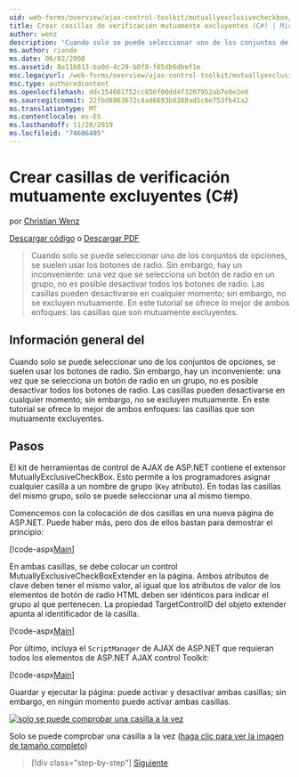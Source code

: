 ```yaml
---
uid: web-forms/overview/ajax-control-toolkit/mutuallyexclusivecheckbox/creating-mutually-exclusive-checkboxes-cs
title: Crear casillas de verificación mutuamente excluyentes (C#) | Microsoft Docs
author: wenz
description: 'Cuando solo se puede seleccionar uno de los conjuntos de opciones, se suelen usar los botones de radio. Sin embargo, hay un inconveniente: cuando se selecciona un botón de radio en un grupo,...'
ms.author: riande
ms.date: 06/02/2008
ms.assetid: 8e11b813-ba0d-4c29-b0f8-f65db6dbef1e
msc.legacyurl: /web-forms/overview/ajax-control-toolkit/mutuallyexclusivecheckbox/creating-mutually-exclusive-checkboxes-cs
msc.type: authoredcontent
ms.openlocfilehash: ddc154601752cc856f00dd4f3207952ab7e0e3e0
ms.sourcegitcommit: 22fbd8863672c4ad6693b8388ad5c8e753fb41a2
ms.translationtype: MT
ms.contentlocale: es-ES
ms.lasthandoff: 11/28/2019
ms.locfileid: "74606495"
---
```

# <a name="creating-mutually-exclusive-checkboxes-c"></a>Crear casillas de verificación mutuamente excluyentes (C#)

por [Christian Wenz](https://github.com/wenz)

[Descargar código](https://download.microsoft.com/download/9/3/f/93f8daea-bebd-4821-833b-95205389c7d0/MutuallyExclusiveCheckBox0.cs.zip) o [Descargar PDF](https://download.microsoft.com/download/b/6/a/b6ae89ee-df69-4c87-9bfb-ad1eb2b23373/mutuallyexclusivecheckbox0CS.pdf)

> Cuando solo se puede seleccionar uno de los conjuntos de opciones, se suelen usar los botones de radio. Sin embargo, hay un inconveniente: una vez que se selecciona un botón de radio en un grupo, no es posible desactivar todos los botones de radio. Las casillas pueden desactivarse en cualquier momento; sin embargo, no se excluyen mutuamente. En este tutorial se ofrece lo mejor de ambos enfoques: las casillas que son mutuamente excluyentes.

## <a name="overview"></a>Información general del

Cuando solo se puede seleccionar uno de los conjuntos de opciones, se suelen usar los botones de radio. Sin embargo, hay un inconveniente: una vez que se selecciona un botón de radio en un grupo, no es posible desactivar todos los botones de radio. Las casillas pueden desactivarse en cualquier momento; sin embargo, no se excluyen mutuamente. En este tutorial se ofrece lo mejor de ambos enfoques: las casillas que son mutuamente excluyentes.

## <a name="steps"></a>Pasos

El kit de herramientas de control de AJAX de ASP.NET contiene el extensor MutuallyExclusiveCheckBox. Esto permite a los programadores asignar cualquier casilla a un nombre de grupo (`Key` atributo). En todas las casillas del mismo grupo, solo se puede seleccionar una al mismo tiempo.

Comencemos con la colocación de dos casillas en una nueva página de ASP.NET. Puede haber más, pero dos de ellos bastan para demostrar el principio:

[!code-aspx[Main](creating-mutually-exclusive-checkboxes-cs/samples/sample1.aspx)]

En ambas casillas, se debe colocar un control MutuallyExclusiveCheckBoxExtender en la página. Ambos atributos de clave deben tener el mismo valor, al igual que los atributos de valor de los elementos de botón de radio HTML deben ser idénticos para indicar el grupo al que pertenecen. La propiedad TargetControlID del objeto extender apunta al identificador de la casilla.

[!code-aspx[Main](creating-mutually-exclusive-checkboxes-cs/samples/sample2.aspx)]

Por último, incluya el `ScriptManager` de AJAX de ASP.NET que requieran todos los elementos de ASP.NET AJAX control Toolkit:

[!code-aspx[Main](creating-mutually-exclusive-checkboxes-cs/samples/sample3.aspx)]

Guardar y ejecutar la página: puede activar y desactivar ambas casillas; sin embargo, en ningún momento puede activar ambas casillas.

[![solo se puede comprobar una casilla a la vez](creating-mutually-exclusive-checkboxes-cs/_static/image2.png)](creating-mutually-exclusive-checkboxes-cs/_static/image1.png)

Solo se puede comprobar una casilla a la vez ([haga clic para ver la imagen de tamaño completo](creating-mutually-exclusive-checkboxes-cs/_static/image3.png))

> [!div class="step-by-step"]
> [Siguiente](creating-mutually-exclusive-checkboxes-vb.md)
